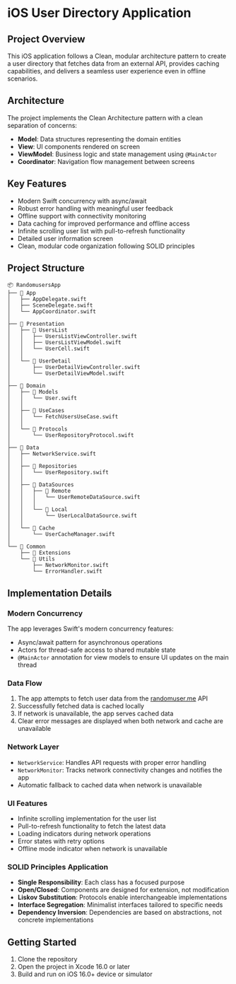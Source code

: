 # iOS User Directory Application

## Project Overview

This iOS application follows a Clean, modular architecture pattern to create a user directory that fetches data from an external API, provides caching capabilities, and delivers a seamless user experience even in offline scenarios.

## Architecture

The project implements the Clean Architecture pattern with a clean separation of concerns:

- **Model**: Data structures representing the domain entities
- **View**: UI components rendered on screen
- **ViewModel**: Business logic and state management using `@MainActor`
- **Coordinator**: Navigation flow management between screens

## Key Features

- Modern Swift concurrency with async/await
- Robust error handling with meaningful user feedback
- Offline support with connectivity monitoring
- Data caching for improved performance and offline access
- Infinite scrolling user list with pull-to-refresh functionality
- Detailed user information screen
- Clean, modular code organization following SOLID principles

## Project Structure

```
📦 RandomusersApp
├── 📂 App
│   ├── AppDelegate.swift
│   ├── SceneDelegate.swift
│   └── AppCoordinator.swift
│
├── 📂 Presentation
│   ├── 📂 UsersList
│   │   ├── UsersListViewController.swift
│   │   ├── UsersListViewModel.swift
│   │   └── UserCell.swift
│   │
│   └── 📂 UserDetail
│       ├── UserDetailViewController.swift
│       └── UserDetailViewModel.swift
│
├── 📂 Domain
│   ├── 📂 Models
│   │   └── User.swift
│   │
│   ├── 📂 UseCases
│   │   └── FetchUsersUseCase.swift
│   │
│   └── 📂 Protocols
│       └── UserRepositoryProtocol.swift
│
├── 📂 Data
│   ├── NetworkService.swift
│   │
│   ├── 📂 Repositories
│   │   └── UserRepository.swift
│   │
│   ├── 📂 DataSources
│   │   ├── 📂 Remote
│   │   │   └── UserRemoteDataSource.swift
│   │   │
│   │   └── 📂 Local
│   │       └── UserLocalDataSource.swift
│   │
│   └── 📂 Cache
│       └── UserCacheManager.swift
│
└── 📂 Common
    ├── 📂 Extensions
    └── 📂 Utils
        ├── NetworkMonitor.swift
        └── ErrorHandler.swift
```

## Implementation Details

### Modern Concurrency

The app leverages Swift's modern concurrency features:
- Async/await pattern for asynchronous operations
- Actors for thread-safe access to shared mutable state
- `@MainActor` annotation for view models to ensure UI updates on the main thread

### Data Flow

1. The app attempts to fetch user data from the [randomuser.me](https://randomuser.me/api/?results=10) API
2. Successfully fetched data is cached locally
3. If network is unavailable, the app serves cached data
4. Clear error messages are displayed when both network and cache are unavailable

### Network Layer

- `NetworkService`: Handles API requests with proper error handling
- `NetworkMonitor`: Tracks network connectivity changes and notifies the app
- Automatic fallback to cached data when network is unavailable

### UI Features

- Infinite scrolling implementation for the user list
- Pull-to-refresh functionality to fetch the latest data
- Loading indicators during network operations
- Error states with retry options
- Offline mode indicator when network is unavailable

### SOLID Principles Application

- **Single Responsibility**: Each class has a focused purpose
- **Open/Closed**: Components are designed for extension, not modification
- **Liskov Substitution**: Protocols enable interchangeable implementations
- **Interface Segregation**: Minimalist interfaces tailored to specific needs
- **Dependency Inversion**: Dependencies are based on abstractions, not concrete implementations

## Getting Started

1. Clone the repository
2. Open the project in Xcode 16.0 or later
3. Build and run on iOS 16.0+ device or simulator
